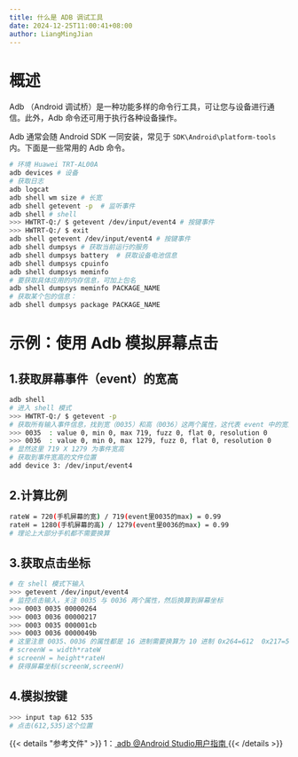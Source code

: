 ```yaml
---
title: 什么是 ADB 调试工具
date: 2024-12-25T11:00:41+08:00
author: LiangMingJian
---
```


# 概述

Adb （Android 调试桥）是一种功能多样的命令行工具，可让您与设备进行通信。此外，Adb 命令还可用于执行各种设备操作。

Adb 通常会随 Android SDK 一同安装，常见于 `SDK\Android\platform-tools` 内。下面是一些常用的 Adb 命令。

```bash
# 环境 Huawei TRT-AL00A
adb devices # 设备
# 获取日志
adb logcat 
adb shell wm size # 长宽
adb shell getevent -p  # 监听事件
adb shell # shell
>>> HWTRT-Q:/ $ getevent /dev/input/event4 # 按键事件
>>> HWTRT-Q:/ $ exit
adb shell getevent /dev/input/event4 # 按键事件
adb shell dumpsys # 获取当前运行的服务
adb shell dumpsys battery  # 获取设备电池信息
adb shell dumpsys cpuinfo
adb shell dumpsys meminfo
# 要获取具体应用的内存信息，可加上包名
adb shell dumpsys meminfo PACKAGE_NAME
# 获取某个包的信息：
adb shell dumpsys package PACKAGE_NAME
```

# 示例：使用 Adb 模拟屏幕点击

## 1.获取屏幕事件（event）的宽高

```bash
adb shell 
# 进入 shell 模式
>>> HWTRT-Q:/ $ getevent -p
# 获取所有输入事件信息，找到宽（0035）和高（0036）这两个属性，这代表 event 中的宽高
>>> 0035  : value 0, min 0, max 719, fuzz 0, flat 0, resolution 0
>>> 0036  : value 0, min 0, max 1279, fuzz 0, flat 0, resolution 0
# 显然这里 719 X 1279 为事件宽高
# 获取到事件宽高的文件位置
add device 3: /dev/input/event4
```

## 2.计算比例

```bash
rateW = 720(手机屏幕的宽) / 719(event里0035的max) = 0.99
rateH = 1280(手机屏幕的高) / 1279(event里0036的max) = 0.99
# 理论上大部分手机都不需要换算
```

## 3.获取点击坐标

```bash
# 在 shell 模式下输入
>>> getevent /dev/input/event4
# 监控点击输入，关注 0035 与 0036 两个属性，然后换算到屏幕坐标
>>> 0003 0035 00000264
>>> 0003 0036 00000217
>>> 0003 0035 000001cb
>>> 0003 0036 0000049b
# 这里注意 0035、0036 的属性都是 16 进制需要换算为 10 进制 0x264=612  0x217=535 
# screenW = width*rateW
# screenH = height*rateH
# 获得屏幕坐标(screenW,screenH)
```

## 4.模拟按键

```bash
>>> input tap 612 535
# 点击(612,535)这个位置
```

{{< details "参考文件" >}} 
1：[ adb @Android Studio用户指南 ](https://developer.android.google.cn/studio/command-line/adb?hl=zh-cn)
{{< /details >}}
